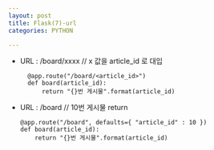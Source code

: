 ```yaml
---
layout: post
title: Flask(7)-url
categories: PYTHON

---
```



* URL : /board/xxxx // x 값을 article_id 로 대입


        @app.route("/board/<article_id>")
        def board(article_id):
            return "{}번 게시물".format(article_id)

    
* URL : /board      // 10번 게시물 return 
    
    
    
      @app.route("/board", defaults={ "article_id" : 10 })
      def board(article_id):
          return "{}번 게시물".format(article_id)
    
    

    
